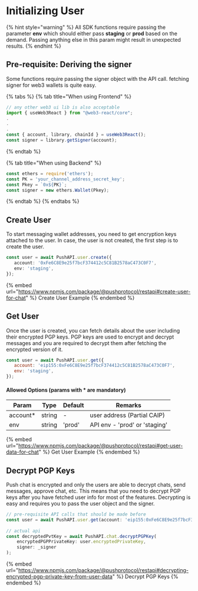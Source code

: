 # Initializing User

{% hint style="warning" %}
All SDK functions require passing the parameter **env** which should either pass **staging** or **prod** based on the demand. Passing anything else in this param might result in unexpected results.
{% endhint %}

## Pre-requisite: Deriving the signer

Some functions require passing the signer object with the API call. fetching signer for web3 wallets is quite easy.

{% tabs %}
{% tab title="When using Frontend" %}
```typescript
// any other web3 ui lib is also acceptable
import { useWeb3React } from "@web3-react/core";
.
.
.
const { account, library, chainId } = useWeb3React();
const signer = library.getSigner(account);
```
{% endtab %}

{% tab title="When using Backend" %}
```typescript
const ethers = require('ethers');
const PK = 'your_channel_address_secret_key';
const Pkey = `0x${PK}`;
const signer = new ethers.Wallet(Pkey);
```
{% endtab %}
{% endtabs %}

## Create User

To start messaging wallet addresses, you need to get encryption keys attached to the user. In case, the user is not created, the first step is to create the user.

```typescript
const user = await PushAPI.user.create({
   account: '0xFe6C8E9e25f7bcF374412c5C81B2578aC473C0F7',
   env: 'staging',
});
```

{% embed url="https://www.npmjs.com/package/@pushprotocol/restapi#create-user-for-chat" %}
Create User Example
{% endembed %}

## Get User

Once the user is created, you can fetch details about the user including their encrypted PGP keys. PGP keys are used to encrypt and decrypt messages and you are required to decrypt them after fetching the encrypted version of it.

```javascript
const user = await PushAPI.user.get({
   account: 'eip155:0xFe6C8E9e25f7bcF374412c5C81B2578aC473C0F7',
   env: 'staging',
});
```

#### Allowed Options (params with \* are mandatory)

| Param     | Type   | Default | Remarks                       |
| --------- | ------ | ------- | ----------------------------- |
| account\* | string | -       | user address (Partial CAIP)   |
| env       | string | 'prod'  | API env - 'prod' or 'staging' |

{% embed url="https://www.npmjs.com/package/@pushprotocol/restapi#get-user-data-for-chat" %}
Get User Example
{% endembed %}

## Decrypt PGP Keys

Push chat is encrypted and only the users are able to decrypt chats, send messages, approve chat, etc. This means that you need to decrypt PGP keys after you have fetched user info for most of the features. Decrypting is easy and requires you to pass the user object and the signer.

```javascript
// pre-requisite API calls that should be made before
const user = await PushAPI.user.get(account: 'eip155:0xFe6C8E9e25f7bcF374412c5C81B2578aC473C0F7', env: 'staging');
  
// actual api
const decryptedPvtKey = await PushAPI.chat.decryptPGPKey(
    encryptedPGPPrivateKey: user.encryptedPrivateKey,
    signer: _signer
);
```

{% embed url="https://www.npmjs.com/package/@pushprotocol/restapi#decrypting-encrypted-pgp-private-key-from-user-data" %}
Decrypt PGP Keys
{% endembed %}

